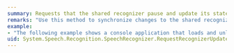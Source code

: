 ```yaml
---
summary: Requests that the shared recognizer pause and update its state.
remarks: "Use this method to synchronize changes to the shared recognizer. For example, if you load or unload a speech recognition grammar while the recognizer is processing input, use this method and the <xref:System.Speech.Recognition.SpeechRecognizer.RecognizerUpdateReached> event to synchronize your application behavior with the state of the recognizer.  \n  \n When this method is called, the recognizer pauses or completes asynchronous operations and generates a <xref:System.Speech.Recognition.SpeechRecognizer.RecognizerUpdateReached> event. A <xref:System.Speech.Recognition.SpeechRecognizer.RecognizerUpdateReached> event handler can then modify the state of the recognizer in between recognition operations.  \n  \n When this method is called:  \n  \n-   If the recognizer is not processing input, the recognizer immediately generates the <xref:System.Speech.Recognition.SpeechRecognizer.RecognizerUpdateReached> event.  \n  \n-   If the recognizer is processing input that consists of silence or background noise, the recognizer pauses the recognition operation and generates the <xref:System.Speech.Recognition.SpeechRecognizer.RecognizerUpdateReached> event.  \n  \n-   If the recognizer is processing input that does not consist of silence or background noise, the recognizer completes the recognition operation and then generates the <xref:System.Speech.Recognition.SpeechRecognizer.RecognizerUpdateReached> event.  \n  \n While the recognizer is handling the <xref:System.Speech.Recognition.SpeechRecognizer.RecognizerUpdateReached> event:  \n  \n-   The recognizer does not process input, and the value of the <xref:System.Speech.Recognition.SpeechRecognizer.RecognizerAudioPosition%2A> property remains the same.  \n  \n-   The recognizer continues to collect input, and the value of the <xref:System.Speech.Recognition.SpeechRecognizer.AudioPosition%2A> property can change.  \n  \n To change whether the shared recognizer pauses recognition operations while an application is handling a <xref:System.Speech.Recognition.SpeechRecognizer.SpeechRecognized> event, use the <xref:System.Speech.Recognition.SpeechRecognizer.PauseRecognizerOnRecognition%2A> property."
example:
- "The following example shows a console application that loads and unloads <xref:System.Speech.Recognition.Grammar> objects. The application uses the <xref:System.Speech.Recognition.SpeechRecognizer.RequestRecognizerUpdate%2A> method to request the speech recognition engine to pause so it can receive an update. The application then loads or unloads a <xref:System.Speech.Recognition.Grammar> object.  \n  \n At each update, a handler for <xref:System.Speech.Recognition.SpeechRecognizer.RecognizerUpdateReached> event writes the name and status of the currently loaded <xref:System.Speech.Recognition.Grammar> objects to the console. As grammars are loaded and unloaded, the application first recognizes the names of farm animals, then the names of farm animals and the names of fruits, then only the names of fruits.  \n  \n```csharp  \n  \nusing System;  \nusing System.Speech.Recognition;  \nusing System.Collections.Generic;  \nusing System.Threading;  \n  \nnamespace SampleRecognition  \n{  \n  class Program  \n  {  \n    private static SpeechRecognizer recognizer;  \n    public static void Main(string[] args)  \n    {  \n  \n      // Initialize an in-process speech recognition engine and configure its input.  \n      recognizer = new SpeechRecognizer();  \n  \n      // Create the first grammar - Farm.  \n      Choices animals = new Choices(new string[] { \"cow\", \"pig\", \"goat\" });  \n      GrammarBuilder farm = new GrammarBuilder(animals);  \n      Grammar farmAnimals = new Grammar(farm);  \n      farmAnimals.Name = \"Farm\";  \n  \n      // Create the second grammar - Fruit.  \n      Choices fruit = new Choices(new string[] { \"apples\", \"peaches\", \"oranges\" });  \n      GrammarBuilder favorite = new GrammarBuilder(fruit);  \n      Grammar favoriteFruit = new Grammar(favorite);  \n      favoriteFruit.Name = \"Fruit\";  \n  \n      // Attach event handlers.  \n      recognizer.SpeechRecognized +=  \n        new EventHandler<SpeechRecognizedEventArgs>(recognizer_SpeechRecognized);  \n      recognizer.RecognizerUpdateReached +=  \n        new EventHandler<RecognizerUpdateReachedEventArgs>(recognizer_RecognizerUpdateReached);  \n  \n      // Check to see if recognizer is loaded, wait if it is not loaded.  \n      if (recognizer.State != RecognizerState.Listening)  \n      {  \n        Thread.Sleep(5000);  \n  \n        // Put recognizer in listening state.  \n        recognizer.EmulateRecognizeAsync(\"Start listening\");  \n      }  \n  \n      // Load the Farm grammar.  \n      recognizer.LoadGrammar(farmAnimals);  \n      Console.WriteLine(\"Grammar Farm is loaded\");  \n  \n      // Pause to recognize farm animals.  \n      Thread.Sleep(7000);  \n      Console.WriteLine();  \n  \n      // Request an update and load the Fruit grammar.  \n      recognizer.RequestRecognizerUpdate();  \n      recognizer.LoadGrammarAsync(favoriteFruit);  \n      Thread.Sleep(5000);  \n  \n      // Request an update and unload the Farm grammar.  \n      recognizer.RequestRecognizerUpdate();  \n      recognizer.UnloadGrammar(farmAnimals);  \n      Thread.Sleep(5000);  \n  \n      // Keep the console window open.  \n      Console.WriteLine();  \n      Console.WriteLine(\"Press any key to exit...\");  \n      Console.ReadKey();  \n    }  \n  \n    public static void recognizer_RecognizerUpdateReached(object sender, RecognizerUpdateReachedEventArgs e)  \n    {  \n      // At the update, get the names and enabled status of the currently loaded grammars.  \n      Console.WriteLine();  \n      Console.WriteLine(\"Update reached:\");  \n      Thread.Sleep(1000);  \n      string qualifier;  \n      List<Grammar> grammars = new List<Grammar>(recognizer.Grammars);  \n      foreach (Grammar g in grammars)  \n      {  \n        qualifier = (g.Enabled) ? \"enabled\" : \"disabled\";  \n        Console.WriteLine(\"  Grammar {0} is loaded and is {1}.\",  \n        g.Name, qualifier);  \n      }  \n    }  \n  \n    // Write the text of the recognized phrase to the console.  \n    static void recognizer_SpeechRecognized(object sender, SpeechRecognizedEventArgs e)  \n    {  \n      Console.WriteLine(\"  Speech recognized: \" + e.Result.Text);  \n    }  \n  }  \n}  \n  \n```"
uid: System.Speech.Recognition.SpeechRecognizer.RequestRecognizerUpdate*
---
```

